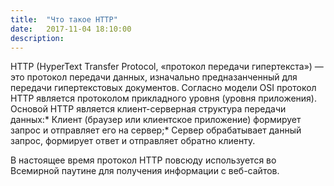 ```yaml
---
title:  "Что такое HTTP"
date:   2017-11-04 18:10:00
description: 
---
```


HTTP (HyperText Transfer Protocol, «протокол передачи гипертекста») — это протокол передачи данных, изначально предназанченный для передачи гипертекстовых документов. Согласно модели OSI протокол HTTP является протоколом прикладного уровня (уровня приложения). Основой HTTP является клиент-серверная структура передачи данных:* Клиент (браузер или клиентское приложение) формирует запрос и отправляет его на сервер;* Сервер обрабатывает данный запрос, формирует ответ и отправляет обратно клиенту.

В настоящее время протокол HTTP повсюду используется во Всемирной паутине для получения информации с веб-сайтов.
